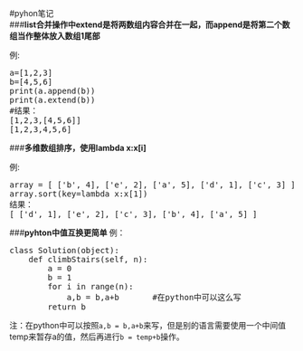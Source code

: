 #pyhon笔记  
###**list合并操作中extend是将两数组内容合并在一起，而append是将第二个数组当作整体放入数组1尾部**  

例:  
 <pre>
a=[1,2,3]  
b=[4,5,6]  
print(a.append(b))  
print(a.extend(b))
#结果：
[1,2,3,[4,5,6]]
[1,2,3,4,5,6]
</pre>
###**多维数组排序，使用lambda x:x[i]**

例:
<pre>
array = [ ['b', 4], ['e', 2], ['a', 5], ['d', 1], ['c', 3] ]
array.sort(key=lambda x:x[1])
结果：
[ ['d', 1], ['e', 2], ['c', 3], ['b', 4], ['a', 5] ]
</pre>

###**pyhton中值互换更简单**
例：  
<pre>
class Solution(object):
    def climbStairs(self, n):
        a = 0
        b = 1
        for i in range(n):
            a,b = b,a+b       #在python中可以这么写
        return b
</pre>
注：在python中可以按照`a,b = b,a+b`来写，但是别的语言需要使用一个中间值temp来暂存a的值，然后再进行`b = temp+b`操作。